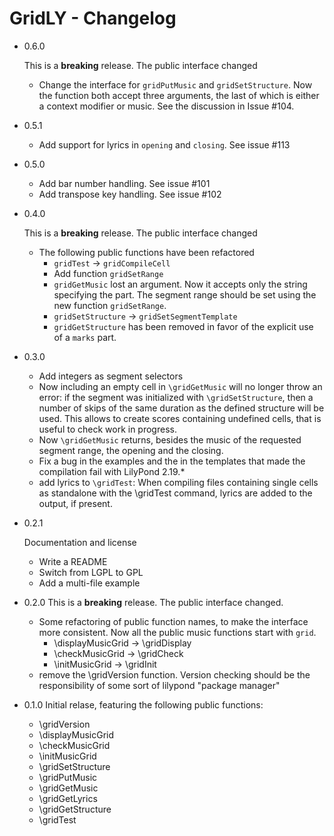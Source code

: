 GridLY - Changelog
==================

 * 0.6.0

   This is a **breaking** release. The public interface changed

   - Change the interface for `gridPutMusic` and `gridSetStructure`.
     Now the function both accept three arguments, the last of which is
     either a context modifier or music. See the discussion in Issue #104.

 * 0.5.1

   - Add support for lyrics in `opening` and `closing`. See issue #113

 * 0.5.0

   - Add bar number handling. See issue #101
   - Add transpose key handling. See issue #102

 * 0.4.0

   This is a **breaking** release. The public interface changed

   - The following public functions have been refactored
      - `gridTest` -> `gridCompileCell`
      - Add function `gridSetRange`
      - `gridGetMusic` lost an argument. Now it accepts only the string
        specifying the part. The segment range should be set using the new
        function `gridSetRange`.
      - `gridSetStructure` -> `gridSetSegmentTemplate`
      - `gridGetStructure` has been removed in favor of the explicit
        use of a `marks` part.


 * 0.3.0

   - Add integers as segment selectors
   - Now including an empty cell in `\gridGetMusic` will no longer throw
     an error: if the segment was initialized with `\gridSetStructure`, then
     a number of skips of the same duration as the defined structure will be
     used. This allows to create scores containing undefined cells, that is
     useful to check work in progress.
   - Now `\gridGetMusic` returns, besides the music of the requested segment
     range, the opening and the closing.
   - Fix a bug in the examples and the in the templates that made the
     compilation fail with LilyPond 2.19.*
   - add lyrics to `\gridTest`: When compiling files containing single
     cells as standalone with the \gridTest command, lyrics are added
     to the output, if present.


 * 0.2.1

   Documentation and license

   - Write a README
   - Switch from LGPL to GPL
   - Add a multi-file example


 * 0.2.0
   This is a **breaking** release. The public interface changed.

   - Some refactoring of public function names, to make the interface more
     consistent. Now all the public music functions start with `grid`.
      - \displayMusicGrid -> \gridDisplay
      - \checkMusicGrid   -> \gridCheck
      - \initMusicGrid    -> \gridInit
   - remove the \gridVersion function. Version checking should be
     the responsibility of some sort of lilypond "package manager"


 * 0.1.0
   Initial relase, featuring the following public functions:
    - \gridVersion
    - \displayMusicGrid
    - \checkMusicGrid
    - \initMusicGrid
    - \gridSetStructure
    - \gridPutMusic
    - \gridGetMusic
    - \gridGetLyrics
    - \gridGetStructure
    - \gridTest
